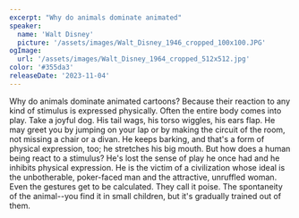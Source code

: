 ```yaml
---
excerpt: "Why do animals dominate animated"
speaker:
  name: 'Walt Disney'
  picture: '/assets/images/Walt_Disney_1946_cropped_100x100.JPG'
ogImage:
  url: '/assets/images/Walt_Disney_1964_cropped_512x512.jpg'
color: '#355da3'
releaseDate: '2023-11-04'
---
```

Why do animals dominate animated cartoons? Because their reaction to any kind of stimulus is expressed physically. Often the entire body comes into play. Take a joyful dog. His tail wags, his torso wiggles, his ears flap. He may greet you by jumping on your lap or by making the circuit of the room, not missing a chair or a divan. He keeps barking, and that's a form of physical expression, too; he stretches his big mouth. But how does a human being react to a stimulus? He's lost the sense of play he once had and he inhibits physical expression. He is the victim of a civilization whose ideal is the unbotherable, poker-faced man and the attractive, unruffled woman. Even the gestures get to be calculated. They call it poise. The spontaneity of the animal--you find it in small children, but it's gradually trained out of them.
